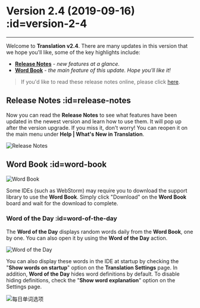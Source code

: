 # Version 2.4 (2019-09-16) :id=version-2-4

---

Welcome to **Translation v2.4**. There are many updates in this version that we hope you'll like, some of the key highlights include:

- [**Release Notes**](#release-notes) - _new features at a glance._
- [**Word Book**](#word-book) - _the main feature of this update. Hope you'll like it!_

> If you'd like to read these release notes online, please click [here](#/en/updates ':ignore :target=_blank').

## Release Notes :id=release-notes

Now you can read the **Release Notes** to see what features have been updated in the newest version and learn how to use them. It will pop up after the version upgrade. If you miss it, don't worry! You can reopen it on the main menu under **Help | What's New in Translation**.

![Release Notes](/updates/img/v2_4/whats_new.png)

## Word Book :id=word-book

![Word Book](/updates/img/v2_4/word_book.gif)

Some IDEs (such as WebStorm) may require you to download the support library to use the **Word Book**. Simply click "Download" on the **Word Book** board and wait for the download to complete.

### Word of the Day :id=word-of-the-day

The **Word of the Day** displays random words daily from the **Word Book**, one by one. You can also open it by using the **Word of the Day** action.

![Word of the Day](/updates/img/v2_4/word_of_the_day.png)

You can also display these words in the IDE at startup by checking the "**Show words on startup**" option on the **Translation Settings** page. In addition, **Word of the Day** hides word definitions by default. To disable hiding definitions, check the "**Show word explanation**" option on the Settings page.

![每日单词选项](/updates/img/v2_4/word_of_the_day_opts.png)